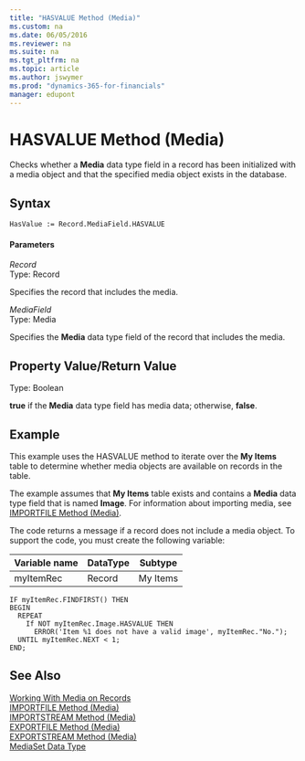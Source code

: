 ```yaml
---
title: "HASVALUE Method (Media)"
ms.custom: na
ms.date: 06/05/2016
ms.reviewer: na
ms.suite: na
ms.tgt_pltfrm: na
ms.topic: article
ms.author: jswymer
ms.prod: "dynamics-365-for-financials"
manager: edupont
---
```

# HASVALUE Method (Media)
Checks whether a **Media** data type field in a record has been initialized with a media object and that the specified media object exists in the database.  

## Syntax  

```  
HasValue := Record.MediaField.HASVALUE  
```  

#### Parameters  
 *Record*  
 Type: Record  

 Specifies the record that includes the media.  

 *MediaField*  
 Type: Media  

 Specifies the **Media** data type field of the record that includes the media.  

## Property Value/Return Value  
 Type: Boolean  

 **true** if the **Media** data type field has media data; otherwise, **false**.  

## Example  
This example uses the HASVALUE method to iterate over the **My Items** table to determine whether media objects are available on records in the table.  

The example assumes that **My Items** table exists and contains a **Media** data type field that is named **Image**. For information about importing media, see [IMPORTFILE Method \(Media\)](devenv-IMPORTFILE-Method-Media.md).  

The code returns a message if a record does not include a media object. To support the code, you must create the following variable:  

|Variable name|DataType|Subtype|  
|-------------------|--------------|-------------|  
|myItemRec|Record|My Items|  

```  
IF myItemRec.FINDFIRST() THEN  
BEGIN  
  REPEAT  
    If NOT myItemRec.Image.HASVALUE THEN  
      ERROR('Item %1 does not have a valid image', myItemRec."No.");  
  UNTIL myItemRec.NEXT < 1;  
END;  
```  

## See Also  
 [Working With Media on Records](Working-With-Media-on-Records.md)   
 [IMPORTFILE Method \(Media\)](devenv-IMPORTFILE-Method-Media.md)   
 [IMPORTSTREAM Method \(Media\)](devenv-IMPORTSTREAM-Method-Media.md)   
 [EXPORTFILE Method \(Media\)](devenv-EXPORTFILE-Method-Media.md)  
 [EXPORTSTREAM Method \(Media\)](devenv-EXPORTSTREAM-Method-Media.md)  
 [MediaSet Data Type](MediaSet-Data-Type.md)  
